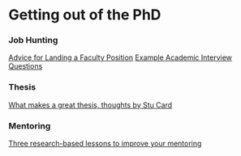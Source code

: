 Getting out of the PhD
========

### Job Hunting
[Advice for Landing a Faculty Position](http://www.cs.princeton.edu/~jrex/faculty-advice.html)
[Example Academic Interview Questions](http://www.cs.princeton.edu/~jrex/questions.html)



### Thesis
[What makes a great thesis, thoughts by Stu Card](http://hci.stanford.edu/~cagatay/StuCard-WinPrizesGloryPhD.pdf)



### Mentoring

[Three research-based lessons to improve your mentoring](https://www.sciencemag.org/careers/2019/03/three-research-based-lessons-improve-your-mentoring)